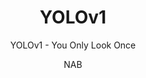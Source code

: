 ---
layout: post
title: "YOLOv1"
subtitle: "YOLOv1 - You Only Look Once"
author: "NAB"
header-img: "img/in-post/2022/Jan/Knowledge/Post-3/ubuntu-gb.png"
# header-style: text
header-mask: 0.4
lang: vi
catalog: true
# hidden: false
section:  Knowledge
seo-keywords:
  - YOLOv1
  - yolov1
  - you_only_look_once
  - yolov2
  - yolov3
  - yolov4
  - yolov5
  - yolov7
tags:
  - yolov1
  - yolo
  - You Only Look Once
---